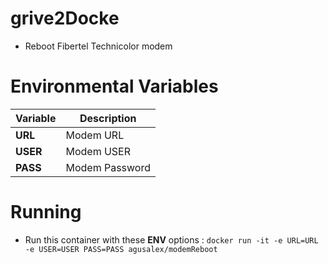 # grive2Docke

 - Reboot Fibertel Technicolor modem
# Environmental Variables
| Variable |Description  |
|--|--|
|**URL**  | Modem URL |
|**USER**  | Modem USER |
|**PASS**  | Modem Password |

# Running
- Run this container  with these **ENV** options : 
```docker run -it -e URL=URL -e USER=USER PASS=PASS agusalex/modemReboot ```
